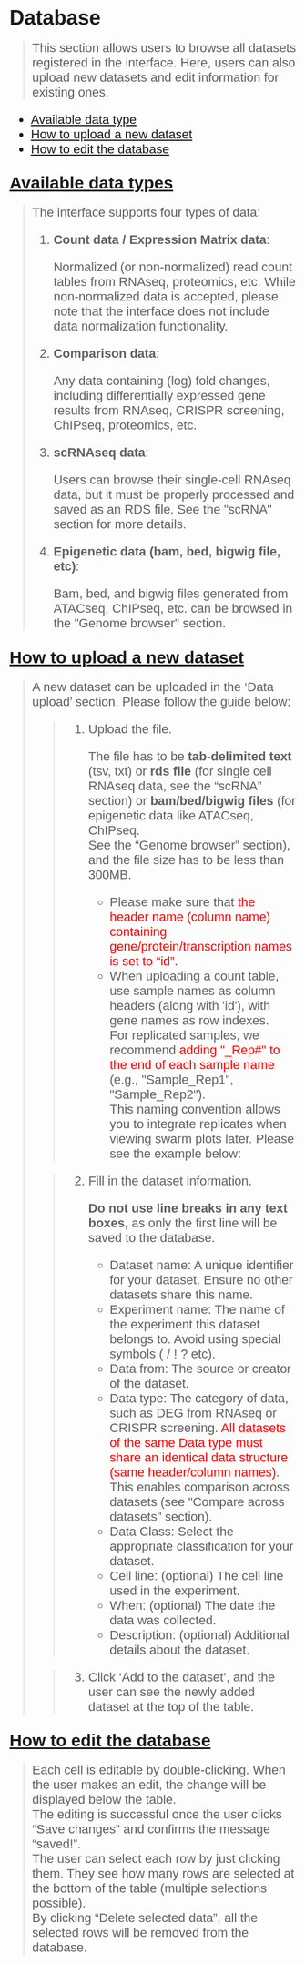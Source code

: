 
<span style="font-family: Helvetica, Arial, serif">


# <span style="font-family: Helvetica, Arial, serif; font-size: 36px;"> Database </span>

> <span style="font-size: 22px;"> This section allows users to browse all datasets registered in the interface. Here, users can also upload new datasets and edit information for existing ones. </span>

<span style="font-size: 22px;">

- [Available data type](#available-data-types)
- [How to upload a new dataset](#how-to-upload-a-new-dataset)
- [How to edit the database](#how-to-edit-the-database)

</span>

## <span style="font-family: Helvetica, Arial, serif; font-size: 30px;"><u> Available data types </u></span>

> <span style="font-size: 22px;"> 
> 
> The interface supports four types of data:
>  
> 1. **Count data / Expression Matrix data**: 
> 
>    Normalized (or non-normalized) read count tables from RNAseq, proteomics, etc. While non-normalized data is accepted, please note that the interface does not include data normalization functionality.
> 
> 2. **Comparison data**: 
> 
>     Any data containing (log) fold changes, including differentially expressed gene results from RNAseq, CRISPR screening, ChIPseq, proteomics, etc.
> 
> 3. **scRNAseq data**: 
>
>     Users can browse their single-cell RNAseq data, but it must be properly processed and saved as an RDS file. See the "scRNA" section for more details. 
>
> 4. **Epigenetic data (bam, bed, bigwig file, etc)**: 
>
>     Bam, bed, and bigwig files generated from ATACseq, ChIPseq, etc. can be browsed in the "Genome browser" section. 


## <span style="font-family: Helvetica, Arial, serif; font-size: 30px;"><u> How to upload a new dataset </u></span>

> <span style="font-size: 22px;">
> 
> A new dataset can be uploaded in the ‘Data upload’ section. Please follow the guide below:
> 
>> <span style="font-size: 22px;">
>>
>> 1. Upload the file. 
>>
>>       The file has to be **tab-delimited** **text** (tsv, txt) or **rds file** (for single cell RNAseq data, see the “scRNA” section) or **bam/bed/bigwig files** (for epigenetic data like ATACseq, ChIPseq. <br>See the “Genome browser” section), and the file size has to be less than 300MB. 
>> 
>>    - Please make sure that <span style="color: red;"> the header name (column name) containing gene/protein/transcription names is set to “id”. </span>
>>    - When uploading a count table, use sample names as column headers (along with 'id'), with gene names as row indexes. <br>For replicated samples, we recommend <span style="color: red;">adding "_Rep#" to the end of each sample name </span>(e.g., "Sample_Rep1", "Sample_Rep2"). <br>This naming convention allows you to integrate replicates when viewing swarm plots later. Please see the example below:
>>
> 
>> <span style="font-size: 22px;">
>> 
>> 2. Fill in the dataset information. 
>> 
>>      **Do not use line breaks in any text boxes,** as only the first line will be saved to the database.
>>
>>    - Dataset name: A unique identifier for your dataset. Ensure no other datasets share this name.
>>    - Experiment name: The name of the experiment this dataset belongs to. Avoid using special symbols ( / ! ? etc).
>>    - Data from: The source or creator of the dataset.
>>    - Data type: The category of data, such as DEG from RNAseq or CRISPR screening. <span style="color: red;">All datasets of the same Data type must share an identical data structure (same header/column names)</span>. This enables comparison across datasets (see "Compare across datasets" section).
>>    - Data Class: Select the appropriate classification for your dataset.
>>    - Cell line: (optional) The cell line used in the experiment.
>>    - When: (optional) The date the data was collected.
>>    - Description: (optional) Additional details about the dataset.
>
>> <span style="font-size: 22px;">
>> 
>> 3. Click ‘Add to the dataset’, and the user can see the newly added dataset at the top of the table.

## <span style="font-family: Helvetica, Arial, serif; font-size: 30px;"><u> How to edit the database </u></span>

> <span style="font-size: 22px;">
>
> Each cell is editable by double-clicking. When the user makes an edit, the change will be displayed below the table. <br>The editing is successful once the user clicks “Save changes” and confirms the message “saved!”. <br>The user can select each row by just clicking them. They see how many rows are selected at the bottom of the table (multiple selections possible). <br>By clicking “Delete selected data”, all the selected rows will be removed from the database.

</span>